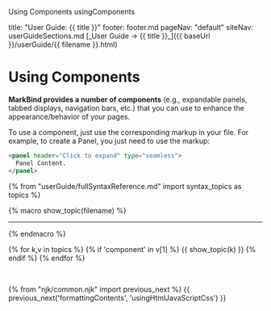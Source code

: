 <variable name="title" id="title">Using Components</variable>
<variable name="filename">usingComponents</variable>

<frontmatter>
  title: "User Guide: {{ title }}"
  footer: footer.md
  pageNav: "default"
  siteNav: userGuideSections.md
</frontmatter>

<span id="link" class="d-none">
<md>[_User Guide → {{ title }}_]({{ baseUrl }}/userGuide/{{ filename }}.html)</md>
</span>

<include src="../common/header.md" />

# Using Components

<span id="overview" class="lead">

**MarkBind provides a number of components** (e.g., expandable panels, tabbed displays, navigation bars, etc.) that you can use to enhance the appearance/behavior of your pages.
</span>

To use a component, just use the corresponding markup in your file. For example, to create a Panel, you just need to use the markup:

```html
<panel header="Click to expand" type="seamless">
  Panel Content.
</panel>
```

{% from "userGuide/fullSyntaxReference.md" import syntax_topics as topics %}

{% macro show_topic(filename) %}
<include src="./syntax/{{ filename }}.mbdf" />
<hr>
{% endmacro %}

{% for k,v in topics %}
  {% if 'component' in v[1] %}
{{ show_topic(k) }}
  {% endif %}
{% endfor %}

<include src="./components/advanced.md" />
<br>

{% from "njk/common.njk" import previous_next %}
{{ previous_next('formattingContents', 'usingHtmlJavaScriptCss') }}
